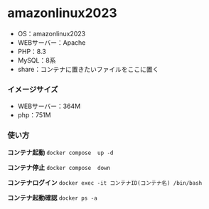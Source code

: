 # amazonlinux2023

- OS：amazonlinux2023
- WEBサーバー：Apache
- PHP：8.3
- MySQL：8系
- share：コンテナに置きたいファイルをここに置く

### イメージサイズ
- WEBサーバー：364M
- php：751M

### 使い方

**コンテナ起動**
`docker compose  up -d`

**コンテナ停止**
`docker compose  down`

**コンテナログイン**
`docker exec -it コンテナID(コンテナ名) /bin/bash`

**コンテナ起動確認**
`docker ps -a`